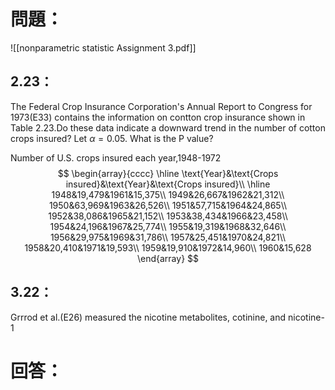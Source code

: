 # 問題：
![[nonparametric statistic Assignment 3.pdf]]
## 2.23：
The Federal Crop Insurance Corporation's Annual Report to Congress for 1973(E33) contains the information on contton crop insurance shown in Table 2.23.Do these data indicate a downward trend in the number of cotton crops insured? Let $\alpha=0.05$. What is the P value?

Number of U.S. crops insured each year,1948-1972
$$
\begin{array}{cccc}
\hline
\text{Year}&\text{Crops insured}&\text{Year}&\text{Crops insured}\\
\hline
1948&19,479&1961&15,375\\
1949&26,667&1962&21,312\\
1950&63,969&1963&26,526\\
1951&57,715&1964&24,865\\
1952&38,086&1965&21,152\\
1953&38,434&1966&23,458\\
1954&24,196&1967&25,774\\
1955&19,319&1968&32,646\\
1956&29,975&1969&31,786\\
1957&25,451&1970&24,821\\
1958&20,410&1971&19,593\\
1959&19,910&1972&14,960\\
1960&15,628
\end{array}
$$
## 3.22：
Grrrod et al.(E26) measured the nicotine metabolites, cotinine, and nicotine-1
# 回答：